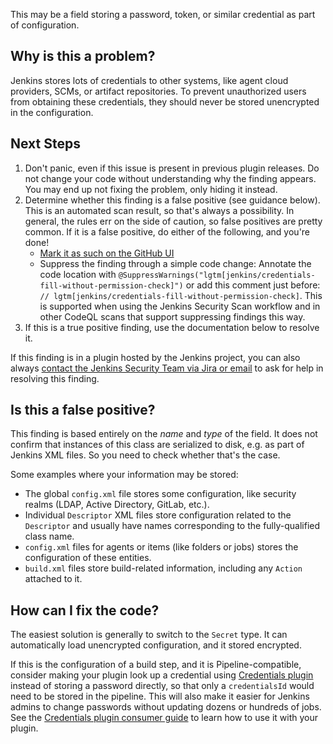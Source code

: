 This may be a field storing a password, token, or similar credential as part of configuration.

## Why is this a problem?

Jenkins stores lots of credentials to other systems, like agent cloud providers, SCMs, or artifact repositories. To prevent unauthorized users from obtaining these credentials, they should never be stored unencrypted in the configuration.

## Next Steps

<!-- Generic section used in all findings -->

1. Don't panic, even if this issue is present in previous plugin releases. Do not change your code without understanding why the finding appears. You may end up not fixing the problem, only hiding it instead.
2. Determine whether this finding is a false positive (see guidance below). This is an automated scan result, so that's always a possibility. In general, the rules err on the side of caution, so false positives are pretty common. If it is a false positive, do either of the following, and you're done!
    * [Mark it as such on the GitHub UI](https://docs.github.com/en/code-security/code-scanning/automatically-scanning-your-code-for-vulnerabilities-and-errors/managing-code-scanning-alerts-for-your-repository#dismissing--alerts)
    * Suppress the finding through a simple code change:
      Annotate the code location with `@SuppressWarnings("lgtm[jenkins/credentials-fill-without-permission-check]")` or add this comment just before: `// lgtm[jenkins/credentials-fill-without-permission-check]`.
      This is supported when using the Jenkins Security Scan workflow and in other CodeQL scans that support suppressing findings this way.
3. If this is a true positive finding, use the documentation below to resolve it.

If this finding is in a plugin hosted by the Jenkins project, you can also always [contact the Jenkins Security Team via Jira or email](https://www.jenkins.io/security/#reporting-vulnerabilities) to ask for help in resolving this finding.

## Is this a false positive?

This finding is based entirely on the _name_ and _type_ of the field. It does not confirm that instances of this class are serialized to disk, e.g. as part of Jenkins XML files. So you need to check whether that's the case.

Some examples where your information may be stored:

* The global `config.xml` file stores some configuration, like security realms (LDAP, Active Directory, GitLab, etc.).
* Individual `Descriptor` XML files store configuration related to the `Descriptor` and usually have names corresponding to the fully-qualified class name.
* `config.xml` files for agents or items (like folders or jobs) stores the configuration of these entities.
* `build.xml` files store build-related information, including any `Action` attached to it.

## How can I fix the code?

The easiest solution is generally to switch to the `Secret` type. It can automatically load unencrypted configuration, and it stored encrypted.

If this is the configuration of a build step, and it is Pipeline-compatible, consider making your plugin look up a credential using [Credentials plugin](https://plugins.jenkins.io/credentials/) instead of storing a password directly, so that only a `credentialsId` would need to be stored in the pipeline. This will also make it easier for Jenkins admins to change passwords without updating dozens or hundreds of jobs. See the [Credentials plugin consumer guide](https://github.com/jenkinsci/credentials-plugin/blob/master/docs/consumer.adoc) to learn how to use it with your plugin.
